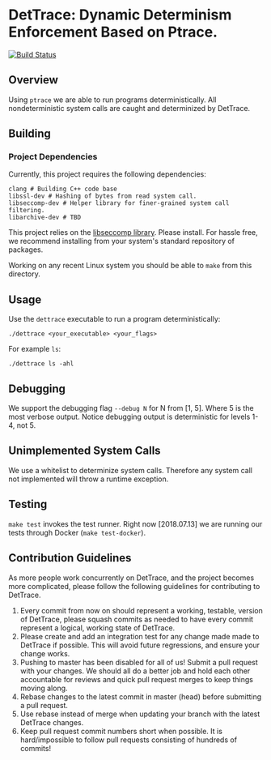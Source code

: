 
# DetTrace: Dynamic Determinism Enforcement Based on Ptrace.

[![Build Status](https://dev.azure.com/upenn-acg/detTrace/_apis/build/status/upenn-acg.detTrace?branchName=master)](https://dev.azure.com/upenn-acg/detTrace/_build/latest?definitionId=1&branchName=master)

## Overview
Using `ptrace` we are able to run programs deterministically. All nondeterministic system
calls are caught and determinized by DetTrace.

## Building

### Project Dependencies
Currently, this project requires the following dependencies:

```
clang # Building C++ code base
libssl-dev # Hashing of bytes from read system call.
libseccomp-dev # Helper library for finer-grained system call filtering.
libarchive-dev # TBD
```

This project relies on the [libseccomp library](https://github.com/seccomp/libseccomp). Please install. For hassle free, we recommend installing from your system's standard repository of packages.

Working on any recent Linux system you should be able to `make` from this directory.

## Usage
Use the `dettrace` executable to run a program deterministically:
```shell
./dettrace <your_executable> <your_flags>
```

For example `ls`:
```shell
./dettrace ls -ahl
```

## Debugging
We support the debugging flag `--debug N` for N from [1, 5]. Where 5 is the most verbose
output. Notice debugging output is deterministic for levels 1-4, not 5.

## Unimplemented System Calls
We use a whitelist to determinize system calls. Therefore any system call not implemented
will throw a runtime exception.

## Testing

`make test` invokes the test runner.  Right now [2018.07.13] we are
running our tests through Docker (`make test-docker`).

## Contribution Guidelines

As more people work concurrently on DetTrace, and the project becomes more complicated,
please follow the following guidelines for contributing to DetTrace.

1) Every commit from now on should represent a working, testable, version of DetTrace,
    please squash commits as needed to have every commit represent a logical, working
    state of DetTrace.
2) Please create and add an integration test for any change made made to DetTrace if
    possible. This will avoid future regressions, and ensure your change works.
3) Pushing to master has been disabled for all of us!
    Submit a pull request with your changes. We should
    all do a better job and hold each other accountable for reviews and quick pull
    request merges to keep things moving along.
4) Rebase changes to the latest commit in master (head) before submitting a pull request.
5) Use rebase instead of merge when updating your branch with the latest DetTrace changes.
6) Keep pull request commit numbers short when possible. It is hard/impossible to follow
    pull requests consisting of hundreds of commits!
